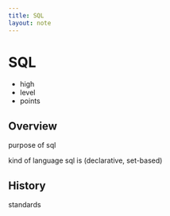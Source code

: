 ```yaml
---
title: SQL
layout: note
---
```


# SQL

- high
- level
- points

## Overview

purpose of sql

kind of language sql is (declarative, set-based)

## History

standards



